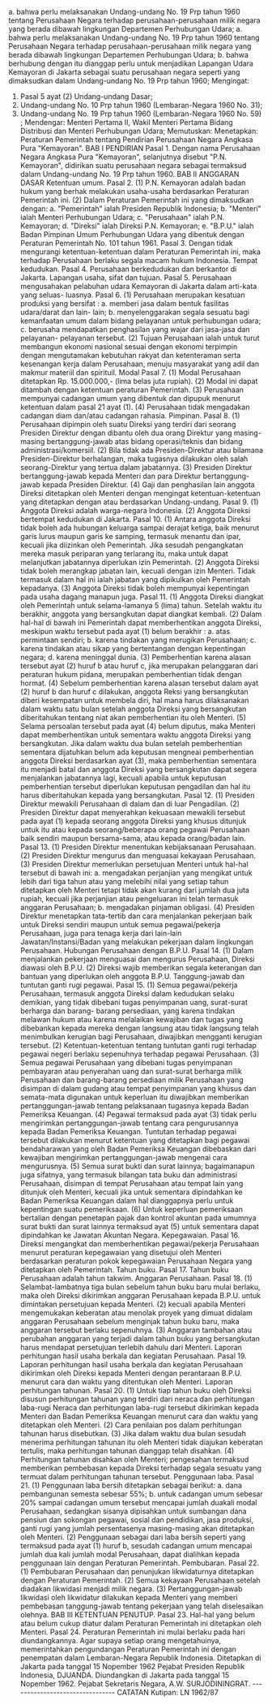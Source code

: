  a. bahwa perlu melaksanakan Undang-undang No. 19 Prp tahun 1960 tentang Perusahaan Negara terhadap perusahaan-perusahaan milik negara yang berada dibawah lingkungan Departemen Perhubungan Udara; a. bahwa perlu melaksanakan Undang-undang No. 19 Prp tahun 1960 tentang Perusahaan Negara terhadap perusahaan-perusahaan milik negara yang berada dibawah lingkungan Departemen Perhubungan Udara;
b. bahwa berhubung dengan itu dianggap perlu untuk menjadikan Lapangan Udara Kemayoran di Jakarta sebagai suatu perusahaan negara seperti yang dimaksudkan dalam Undang-undang No. 19 Prp tahun 1960;
Mengingat:

1. Pasal 5 ayat (2) Undang-undang Dasar;
2. Undang-undang No. 10 Prp tahun 1960 (Lembaran-Negara 1960 No. 31);
3. Undang-undang No. 19 Prp tahun 1960 (Lembaran-Negara 1960 No. 59) ; Mendengar: Menteri Pertama II, Wakil Menteri Pertama Bidang Distribusi dan Menteri Perhubungan Udara; Memutuskan: Menetapkan: Peraturan Pemerintah tentang Pendirian Perusahaan Negara Angkasa Pura "Kemayoran". BAB I PENDIRIAN Pasal 1. Dengan nama Perusahaan Negara Angkasa Pura "Kemayoran", selanjutnya disebut "P.N. Kemayoran", didirikan suatu perusahaan negara sebagai termaksud dalam Undang-undang No. 19 Prp tahun 1960. BAB II ANGGARAN DASAR Ketentuan umum. Pasal 2. (1) P.N. Kemayoran adalah badan hukum yang berhak melakukan usaha-usaha berdasarkan Peraturan Pemerintah ini. (2) Dalam Peraturan Pemerintah ini yang dimaksudkan dengan:
a. "Pemerintah" ialah Presiden Republik Indonesia;
b. "Menteri" ialah Menteri Perhubungan Udara;
c. "Perusahaan" ialah P.N. Kemayoran;
d. "Direksi" ialah Direksi P.N. Kemayoran;
e. "B.P.U." ialah Badan Pimpinan Umum Perhubungan Udara yang dibentuk dengan Peraturan Pemerintah No. 101 tahun 1961. Pasal 3. Dengan tidak mengurangi ketentuan-ketentuan dalam Peraturan Pemerintah ini, maka terhadap Perusahaan berlaku segala macam hukum Indonesia. Tempat kedudukan. Pasal 4. Perusahaan berkedudukan dan berkantor di Jakarta. Lapangan usaha, sifat dan tujuan. Pasal 5. Perusahaan mengusahakan pelabuhan udara Kemayoran di Jakarta dalam arti-kata yang seluas- luasnya. Pasal 6. (1) Perusahaan merupakan kesatuan produksi yang bersifat :
a. memberi jasa dalam bentuk fasilitas udara/darat dan lain- lain;
b. menyelenggarakan segala sesuatu bagi kemanfaatan umum dalam bidang pelayanan untuk perhubungan udara;
c. berusaha mendapatkan penghasilan yang wajar dari jasa-jasa dan pelayanan- pelayanan tersebut. (2) Tujuan Perusahaan ialah untuk turut membangun ekonomi nasional sesuai dengan ekonomi terpimpin dengan mengutamakan kebutuhan rakyat dan ketenteraman serta kesenangan kerja dalam Perusahaan, menuju masyarakat yang adil dan makmur materiil dan spirituil. Modal Pasal 7. (1) Modal Perusahaan ditetapkan Rp. 15.000.000,- (lima belas juta rupiah). (2) Modal ini dapat ditambah dengan ketentuan peraturan Pemerintah.
(3) Perusahaan mempunyai cadangan umum yang dibentuk dan dipupuk menurut ketentuan dalam pasal 21 ayat (1). (4) Perusahaan tidak mengadakan cadangan diam dan/atau cadangan rahasia. Pimpinan. Pasal 8. (1) Perusahaan dipimpin oleh suatu Direksi yang terdiri dari seorang Presiden Direktur dengan dibantu oleh dua orang Direktur yang masing-masing bertanggung-jawab atas bidang operasi/teknis dan bidang administrasi/komersiil. (2) Bila tidak ada Presiden-Direktur atau bilamana Presiden-Direktur berhalangan, maka tugasnya dilakukan oleh salah seorang-Direktur yang tertua dalam jabatannya. (3) Presiden Direktur bertanggung-jawab kepada Menteri dan para Direktur bertanggung- jawab kepada Presiden Direktur. (4) Gaji dan penghasilan lain anggota Direksi ditetapkan oleh Menteri dengan mengingat ketentuan-ketentuan yang ditetapkan dengan atau berdasarkan Undang-undang. Pasal 9. (1) Anggota Direksi adalah warga-negara Indonesia. (2) Anggota Direksi bertempat kedudukan di Jakarta. Pasal 10. (1) Antara anggota Direksi tidak boleh ada hubungan keluarga sampai derajat ketiga, baik menurut garis lurus maupun garis ke samping, termasuk menantu dan ipar, kecuali jika diizinkan oleh Pemerintah. Jika sesudah pengangkatan mereka masuk periparan yang terlarang itu, maka untuk dapat melanjutkan jabatannya diperlukan izin Pemerintah. (2) Anggota Direksi tidak boleh merangkap jabatan lain, kecuali dengan izin Menteri. Tidak termasuk dalam hal ini ialah jabatan yang dipikulkan oleh Pemerintah kepadanya. (3) Anggota Direksi tidak boleh mempunyai kepentingan pada usaha dagang manapun juga. Pasal 11. (1) Anggota Direksi diangkat oleh Pemerintah untuk selama-lamanya 5 (lima) tahun. Setelah waktu itu berakhir, anggota yang bersangkutan dapat diangkat kembali. (2) Dalam hal-hal di bawah ini Pemerintah dapat memberhentikan anggota Direksi, meskipun waktu tersebut pada ayat (1) belum berakhir :
a. atas permintaan sendiri;
b. karena tindakan yang merugikan Perusahaan;
c. karena tindakan atau sikap yang bertentangan dengan kepentingan negara;
d. karena meninggal dunia. (3) Pemberhentian karena alasan tersebut ayat (2) huruf b atau huruf c, jika merupakan pelanggaran dari peraturan hukum pidana, merupakan pemberhentian tidak dengan hormat.
(4) Sebelum pemberhentian karena alasan tersebut dalam ayat (2) huruf b dan huruf c dilakukan, anggota Reksi yang bersangkutan diberi kesempatan untuk membela diri, hal mana harus dilaksanakan dalam waktu satu bulan setelah anggota Direksi yang bersangkutan diberitahukan tentang niat akan pemberhentian itu oleh Menteri. (5) Selama persoalan tersebut pada ayat (4) belum diputus, maka Menteri dapat memberhentikan untuk sementara waktu anggota Direksi yang bersangkutan. Jika dalam waktu dua bulan setelah pemberhentian sementara dijatuhkan belum ada keputusan mengneai pemberhentian anggota Direksi berdasarkan ayat (3), maka pemberhentian sementara itu menjadi batal dan anggota Direksi yang bersangkutan dapat segera menjalankan jabatannya lagi, kecuali apabila untuk keputusan pemberhentian tersebut diperlukan keputusan pengadilan dan hal itu harus diberitahukan kepada yang bersangkutan. Pasal 12. (1) Presiden Direktur mewakili Perusahaan di dalam dan di luar Pengadilan. (2) Presiden Direktur dapat menyerahkan kekuasaan mewakili tersebut pada ayat (1) kepada seorang anggota Direksi yang khusus ditunjuk untuk itu atau kepada seorang/beberapa orang pegawai Perusahaan baik sendiri maupun bersama-sama, atau kepada orang/badan lain. Pasal 13. (1) Presiden Direktur menentukan kebijaksanaan Perusahaan. (2) Presiden Direktur mengurus dan menguasai kekayaan Perusahaan. (3) Presiden Direktur memerlukan persetujuan Menteri untuk hal-hal tersebut di bawah ini:
a. mengadakan perjanjian yang mengikat untuk lebih dari tiga tahun atau yang melebihi nilai yang setiap tahun ditetapkan oleh Menteri tetapi tidak akan kurang dari jumlah dua juta rupiah, kecuali jika perjanjian atau pengeluaran ini telah termasuk anggaran Perusahaan;
b. mengadakan pinjaman obligasi. (4) Presiden Direktur menetapkan tata-tertib dan cara menjalankan pekerjaan baik untuk Direksi sendiri maupun untuk semua pegawai/pekerja Perusahaan, juga para tenaga kerja dari lain-lain Jawatan/Instansi/Badan yang melakukan pekerjaan dalam lingkungan Perusahaan. Hubungan Perusahaan dengan B.P.U. Pasal 14. (1) Dalam menjalankan pekerjaan menguasai dan mengurus Perusahaan, Direksi diawasi oleh B.P.U. (2) Direksi wajib memberikan segala keterangan dan bantuan yang diperlukan oleh anggota B.P.U. Tanggung-jawab dan tuntutan ganti rugi pegawai. Pasal 15. (1) Semua pegawai/pekerja Perusahaan, termasuk anggota Direksi dalam kedudukan selaku demikian, yang tidak dibebani tugas penyimpanan uang, surat-surat berharga dan barang- barang persediaan, yang karena tindakan melawan hukum atau karena melalaikan kewajiban dan tugas yang dibebankan kepada mereka dengan langsung atau tidak langsung telah menimbulkan kerugian bagi Perusahaan, diwajibkan mengganti kerugian tersebut. (2) Ketentuan-ketentuan tentang tuntutan ganti rugi terhadap pegawai negeri berlaku sepenuhnya terhadap pegawai Perusahaan. (3) Semua pegawai Perusahaan yang dibebani tugas penyimpanan pembayaran atau penyerahan uang dan surat-surat berharga milik Perusahaan dan barang-barang persediaan milik Perusahaan yang disimpan di dalam gudang atau tempat penyimpanan yang khusus dan semata-mata digunakan untuk keperluan itu diwajibkan memberikan pertanggungan-jawab tentang pelaksanaan tugasnya kepada Badan Pemeriksa Keuangan. (4) Pegawai termaksud pada ayat (3) tidak perlu mengirimkan pertanggungan-jawab tentang cara pengurusannya kepada Badan Pemeriksa Keuangan. Tuntutan terhadap pegawai tersebut dilakukan menurut ketentuan yang ditetapkan bagi pegawai bendaharawan yang oleh Badan Pemeriksa Keuangan dibebaskan dari kewajiban mengirimkan pertanggungan-jawab mengenai cara mengurusnya. (5) Semua surat bukti dan surat lainnya; bagaimanapun juga sifatnya, yang termasuk bilangan tata buku dan administrasi Perusahaan, disimpan di tempat Perusahaan atau tempat lain yang ditunjuk oleh Menteri, kecuali jika untuk sementara dipindahkan ke Badan Pemeriksa Keuangan dalam hal dianggapnya perlu untuk kepentingan suatu pemeriksaan. (6) Untuk keperluan pemeriksaan bertalian dengan penetapan pajak dan kontrol akuntan pada umumnya surat bukti dan surat lainnya termaksud ayat (5) untuk sementara dapat dipindahkan ke Jawatan Akuntan Negara. Kepegawaian. Pasal 16. Direksi mengangkat dan memberhentikan pegawai/pekerja Perusahaan menurut peraturan kepegawaian yang disetujui oleh Menteri berdasarkan peraturan pokok kepegawaian Perusahaan Negara yang ditetapkan oleh Pemerintah. Tahun buku. Pasal 17. Tahun buku Perusahaan adalah tahun takwim. Anggaran Perusahaan. Pasal 18. (1) Selambat-lambatnya tiga bulan sebelum tahun buku baru mulai berlaku, maka oleh Direksi dikirimkan anggaran Perusahaan kepada B.P.U. untuk dimintakan persetujuan kepada Menteri. (2) kecuali apabila Menteri mengemukakan keberatan atau menolak proyek yang dimuat didalam anggaran Perusahaan sebelum menginjak tahun buku baru, maka anggaran tersebut berlaku sepenuhnya. (3) Anggaran tambahan atau perubahan anggaran yang terjadi dalam tahun buku yang bersangkutan harus mendapat persetujuan terlebih dahulu dari Menteri. Laporan perhitungan hasil usaha berkala dan kegiatan Perusahaan. Pasal 19. Laporan perhitungan hasil usaha berkala dan kegiatan Perusahaan dikirimkan oleh Direksi kepada Menteri dengan perantaraan B.P.U. menurut cara dan waktu yang ditentukan oleh Menteri. Laporan perhitungan tahunan. Pasal 20. (1) Untuk tiap tahun buku oleh Direksi disusun perhitungan tahunan yang terdiri dari neraca dan perhitungan laba-rugi Neraca dan perhitungan laba-rugi tersebut dikirimkan kepada Menteri dan Badan Pemeriksa Keuangan menurut cara dan waktu yang ditetapkan oleh Menteri. (2) Cara penilaian pos dalam perhitungan tahunan harus disebutkan. (3) Jika dalam waktu dua bulan sesudah menerima perhitungan tahunan itu oleh Menteri tidak diajukan keberatan tertulis, maka perhitungan tahunan dianggap telah disahkan. (4) Perhitungan tahunan disahkan oleh Menteri; pengesahan termaksud memberikan pembebasan kepada Direksi terhadap segala sesuatu yang termuat dalam perhitungan tahunan tersebut. Penggunaan laba. Pasal 21. (1) Penggunaan laba bersih ditetapkan sebagai berikut:
a. dana pembangunan semesta sebesar 55%;
b. untuk cadangan umum sebesar 20% sampai cadangan umum tersebut mencapai jumlah duakali modal Perusahaan, sedangkan sisanya dipisahkan untuk sumbangan dana pensiun dan sokongan pegawai, sosial dan pendidikan, jasa produksi, ganti rugi yang jumlah persentasenya masing-masing akan ditetapkan oleh Menteri. (2) Penggunaan sebagai dari laba bersih seperti yang termaksud pada ayat (1) huruf b, sesudah cadangan umum mencapai jumlah dua kali jumlah modal Perusahaan, dapat dialihkan kepada penggunaan lain dengan Peraturan Pemerintah. Pembubaran. Pasal 22. (1) Pembubaran Perusahaan dan penunjukan likwidaturnya ditetapkan dengan Peraturan Pemerintah. (2) Semua kekayaan Perusahaan setelah diadakan likwidasi menjadi milik negara. (3) Pertanggungan-jawab likwidasi oleh likwidatur dilakukan kepada Menteri yang memberi pembebasan tanggung-jawab tentang pekerjaan yang telah diselesaikan olehnya. BAB III KETENTUAN PENUTUP. Pasal 23. Hal-hal yang belum atau belum cukup diatur dalam Peraturan Pemerintah ini ditetapkan oleh Menteri. Pasal 24. Peraturan Pemerintah ini mulai berlaku pada hari diundangkannya. Agar supaya setiap orang mengetahuinya, memerintahkan pengundangan Peraturan Pemerintah ini dengan penempatan dalam Lembaran-Negara Republik Indonesia. Ditetapkan di Jakarta pada tanggal 15 Nopember 1962 Pejabat Presiden Republik Indonesia, DJUANDA. Diundangkan di Jakarta pada tanggal 15 Nopember 1962. Pejabat Sekretaris Negara, A.W. SURJODININGRAT. -------------------------------- CATATAN Kutipan: LN 1962/87
